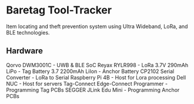 
# Baretag Tool-Tracker

Item locating and theft prevention system using Ultra Wideband, LoRa, and BLE technologies.

## Hardware

Qorvo DWM3001C - UWB & BLE SoC
Reyax RYLR998 - LoRa
3.7V 290mAh LiPo - Tag Battery
3.7 2200mAh LiIon - Anchor Battery
CP2102 Serial Converter - LoRa to Serial 
Raspberry Pi 4B - Host for Lora processing
Dell NUC - Host for servers
Tag-Connect Edge-Connect Programmer - Programming Tag PCBs
SEGGER JLink Edu Mini - Programming Anchor PCBs
